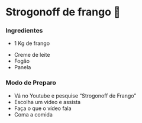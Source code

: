 # Strogonoff de frango 🐔

### Ingredientes

- 1 Kg de frango
* Creme de leite
* Fogão
* Panela

### Modo de Preparo

* Vá no Youtube e pesquise “Strogonoff de Frango”
* Escolha um video e assista
* Faça o que o vídeo fala
* Coma a comida
